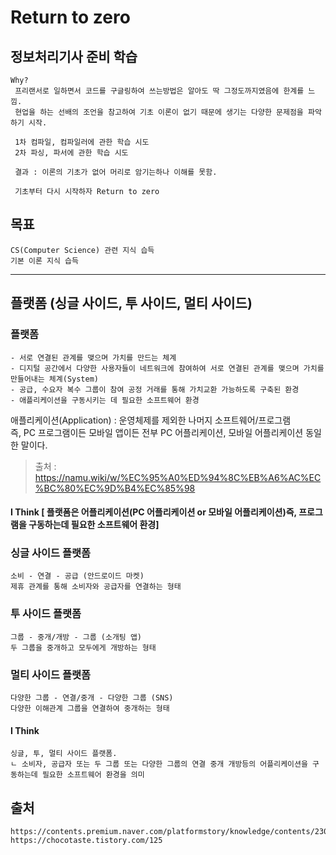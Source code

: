 # Return to zero

## 정보처리기사 준비 학습
```
Why?
 프리랜서로 일하면서 코드를 구글링하여 쓰는방법은 알아도 딱 그정도까지였음에 한계를 느낌.
 현업을 하는 선배의 조언을 참고하여 기초 이론이 없기 때문에 생기는 다양한 문제점을 파악하기 시작.

 1차 컴파일, 컴파일러에 관한 학습 시도
 2차 파싱, 파서에 관한 학습 시도

 결과 : 이론의 기초가 없어 머리로 암기는하나 이해를 못함.

 기초부터 다시 시작하자 Return to zero 
```

## 목표
```
CS(Computer Science) 관련 지식 습득
기본 이론 지식 습득
```

<hr />

## 플랫폼 (싱글 사이드, 투 사이드, 멀티 사이드)
### 플랫폼
```
- 서로 연결된 관계를 맺으며 가치를 만드는 체계
- 디지털 공간에서 다양한 사용자들이 네트워크에 참여하여 서로 연결된 관계를 맺으며 가치를 만들어내는 체계(System)
- 공급, 수요자 복수 그룹이 참여 공정 거래를 통해 가치교환 가능하도록 구축된 환경
- 애플리케이션을 구동시키는 데 필요한 소프트웨어 환경
```
<p>애플리케이션(Application) :  운영체제를 제외한 나머지 소프트웨어/프로그램 <br /> 즉, PC 프로그램이든 모바일 앱이든 전부 PC 어플리케이션, 모바일 어플리케이션 동일한 말이다.</p>

> 출처 : https://namu.wiki/w/%EC%95%A0%ED%94%8C%EB%A6%AC%EC%BC%80%EC%9D%B4%EC%85%98

#### I Think [ 플랫폼은 어플리케이션(PC 어플리케이션 or 모바일 어플리케이션)즉, 프로그램을 구동하는데 필요한 소프트웨어 환경]

### 싱글 사이드 플랫폼
```
소비 - 연결 - 공급 (안드로이드 마켓)
제휴 관계를 통해 소비자와 공급자를 연결하는 형태
```
### 투 사이드 플랫폼
```
그룹 - 중개/개방 - 그룹 (소개팅 앱)
두 그룹을 중개하고 모두에게 개방하는 형태
```
### 멀티 사이드 플랫폼
```
다양한 그룹 - 연결/중개 - 다양한 그룹 (SNS)
다양한 이해관계 그룹을 연결하여 중개하는 형태
```

#### I Think
```
싱글, 투, 멀티 사이드 플랫폼.
ㄴ 소비자, 공급자 또는 두 그룹 또는 다양한 그룹의 연결 중개 개방등의 어플리케이션을 구동하는데 필요한 소프트웨어 환경을 의미
```


## 출처
```
https://contents.premium.naver.com/platformstory/knowledge/contents/230213112341453gv
https://chocotaste.tistory.com/125
```